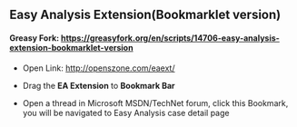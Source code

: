 ## Easy Analysis Extension(Bookmarklet version)
#### Greasy Fork: https://greasyfork.org/en/scripts/14706-easy-analysis-extension-bookmarklet-version

- Open Link: http://openszone.com/eaext/

- Drag the **EA Extension** to **Bookmark Bar**

- Open a thread in Microsoft MSDN/TechNet forum, click this Bookmark, you will be navigated to Easy Analysis case detail page